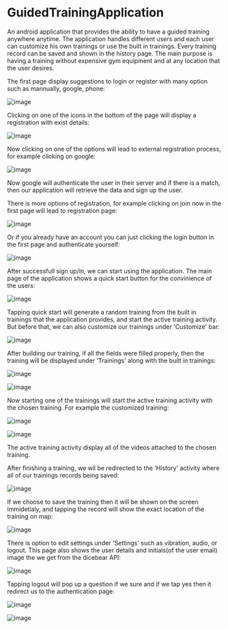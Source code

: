 # GuidedTrainingApplication
An android application that provides the ability to have a guided training anywhere anytime. The application handles different users and each user can customize his own trainings or use the built in trainings. Every training record can be saved and shown in the history page. The main purpose is having a training without expensive gym equipment and at any location that the user desires.

The first page display suggestions to login or register with many option such as mannually, google, phone:

![image](https://user-images.githubusercontent.com/68230346/176455569-27e82ef1-45d2-40a3-b5c9-2aaba761b571.png)

Clicking on one of the icons in the bottom of the page will display a registration with exist details:

![image](https://user-images.githubusercontent.com/68230346/176455962-aee4ea31-898e-4a2b-80d5-07e2cc6b6ae8.png)

Now clicking on one of the options will lead to external registration process, for example clicking on google:

![image](https://user-images.githubusercontent.com/68230346/176456143-6f80476c-f295-4349-89a3-89e248defb77.png)

Now google will authenticate the user in their server and if there is a match, then our application will retrieve the data and sign up the user.

There is more options of registration, for example clicking on join now in the first page will lead to registration page:

![image](https://user-images.githubusercontent.com/68230346/176456507-5a27abbe-e96c-4d1d-ac4b-2179fae8ad68.png)

Or if you already have an account you can just clicking the login button in the first page and authenticate yourself:

![image](https://user-images.githubusercontent.com/68230346/176456736-2338f7d3-8a1a-41a3-ab43-793e59cea968.png)

After successfull sign up/in, we can start using the application. The main page of the application shows a quick start button for the convinience of the users:

![image](https://user-images.githubusercontent.com/68230346/176457064-871680a6-ed22-412b-8235-b15821d74b47.png)

Tapping quick start will generate a random training from the built in trainings that the application provides, and start the active training activity.
But before that, we can also customize our trainings under 'Customize' bar:

![image](https://user-images.githubusercontent.com/68230346/176458174-c1390732-e011-43c6-8f45-c3ea8aa629e5.png)

After building our training, if all the fields were filled properly, then the training will be displayed under 'Trainings' along with the built in trainings:

![image](https://user-images.githubusercontent.com/68230346/176458441-6987fb7f-d826-48b9-ac5a-2a6531b76ae6.png)

![image](https://user-images.githubusercontent.com/68230346/176458302-27e2d99c-a03c-469c-a024-01b9907207d7.png)

Now starting one of the trainings will start the active training activity with the chosen training. For example the customized training:

![image](https://user-images.githubusercontent.com/68230346/176458976-2292535d-1dd6-4083-b2be-843d6f86cf70.png)

![image](https://user-images.githubusercontent.com/68230346/176458858-8a00f29e-fc5f-4971-b29e-ddcdcb3b05e4.png)

The active training activity display all of the videos attached to the chosen training.

After finishing a training, we wil be redirected to the 'History' activity where all of our trainings records being saved:

![image](https://user-images.githubusercontent.com/68230346/176459481-be2011a6-5358-4de0-99b5-04fac9345290.png)

If we choose to save the training then it will be shown on the screen immidetialy, and tapping the record will show the exact location of the training on map:

![image](https://user-images.githubusercontent.com/68230346/176459816-550c07b7-b7f3-41b5-9a50-5a86bd55f493.png)

There is option to edit settings under 'Settings' such as vibration, audio, or logout. This page also shows the user details and initials(of the user email) image the we get from the dicebear API:

![image](https://user-images.githubusercontent.com/68230346/176460267-5bee9c2e-2c56-432a-8175-9831552683b0.png)

Tapping logout will pop up a question if we sure and if we tap yes then it redirect us to the authentication page:

![image](https://user-images.githubusercontent.com/68230346/176460422-8576d3e1-dc05-4ea1-98d3-b6382733564a.png)

![image](https://user-images.githubusercontent.com/68230346/176460497-4b415fb7-5a75-4dd6-b724-2264132d3011.png)



